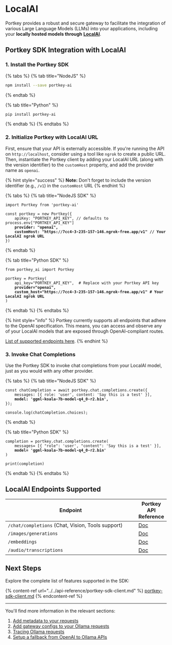 # LocalAI

Portkey provides a robust and secure gateway to facilitate the integration of various Large Language Models (LLMs) into your applications, including your **locally hosted models through** [**LocalAI**](https://localai.io/).

## Portkey SDK Integration with LocalAI

### **1. Install the Portkey SDK**

{% tabs %}
{% tab title="NodeJS" %}
```bash
npm install --save portkey-ai
```
{% endtab %}

{% tab title="Python" %}
```bash
pip install portkey-ai
```
{% endtab %}
{% endtabs %}

### **2. Initialize Portkey with LocalAI URL**

First, ensure that your API is externally accessible. If you're running the API on `http://localhost`, consider using a tool like `ngrok` to create a public URL. Then, instantiate the Portkey client by adding your LocalAI URL (along with the version identifier) to the `customHost` property, and add the provider name as `openai`.

{% hint style="success" %}
**Note:** Don't forget to include the version identifier (e.g., `/v1`) in the `customHost` URL
{% endhint %}

{% tabs %}
{% tab title="NodeJS SDK" %}
<pre class="language-javascript"><code class="lang-javascript">import Portkey from 'portkey-ai'
 
const portkey = new Portkey({
    apiKey: "PORTKEY_API_KEY", // defaults to process.env["PORTKEY_API_KEY"]
<strong>    provider: "openai",
</strong><strong>    customHost: "https://7cc4-3-235-157-146.ngrok-free.app/v1" // Your LocalAI ngrok URL
</strong>})
</code></pre>
{% endtab %}

{% tab title="Python SDK" %}
<pre class="language-python"><code class="lang-python">from portkey_ai import Portkey

portkey = Portkey(
    api_key="PORTKEY_API_KEY",  # Replace with your Portkey API key
<strong>    provider="openai",
</strong><strong>    custom_host="https://7cc4-3-235-157-146.ngrok-free.app/v1" # Your LocalAI ngrok URL    
</strong>)
</code></pre>
{% endtab %}
{% endtabs %}

{% hint style="info" %}
Portkey currently supports all endpoints that adhere to the OpenAI specification. This means, you can access and observe any of your LocalAI models that are exposed through OpenAI-compliant routes.&#x20;

[List of supported endpoints here](local-ai.md#localai-endpoints-supported).
{% endhint %}

### **3. Invoke Chat Completions**

Use the Portkey SDK to invoke chat completions from your LocalAI model, just as you would with any other provider.

{% tabs %}
{% tab title="NodeJS SDK" %}
<pre class="language-javascript"><code class="lang-javascript">const chatCompletion = await portkey.chat.completions.create({
    messages: [{ role: 'user', content: 'Say this is a test' }],
<strong>    model: 'ggml-koala-7b-model-q4_0-r2.bin',
</strong>});

console.log(chatCompletion.choices);
</code></pre>
{% endtab %}

{% tab title="Python SDK" %}
<pre class="language-python"><code class="lang-python">completion = portkey.chat.completions.create(
    messages= [{ "role": 'user', "content": 'Say this is a test' }],
<strong>    model= 'ggml-koala-7b-model-q4_0-r2.bin'
</strong>)

print(completion)
</code></pre>
{% endtab %}
{% endtabs %}

## LocalAI Endpoints Supported

<table data-header-hidden><thead><tr><th width="533">Endpoint</th><th>Portkey API Reference</th></tr></thead><tbody><tr><td><code>/chat/completions</code> (Chat, Vision, Tools support)</td><td><a href="../../provider-endpoints/chat.md">Doc</a></td></tr><tr><td><code>/images/generations</code></td><td><a href="../../provider-endpoints/images/create-image.md">Doc</a></td></tr><tr><td><code>/embeddings</code></td><td><a href="../../provider-endpoints/embeddings.md">Doc</a></td></tr><tr><td><code>/audio/transcriptions</code></td><td><a href="../../product/ai-gateway-streamline-llm-integrations/multimodal-capabilities/vision-1.md">Doc</a></td></tr></tbody></table>

## Next Steps

Explore the complete list of features supported in the SDK:

{% content-ref url="../../api-reference/portkey-sdk-client.md" %}
[portkey-sdk-client.md](../../api-reference/portkey-sdk-client.md)
{% endcontent-ref %}

***

You'll find more information in the relevant sections:

1. [Add metadata to your requests](../../product/observability-modern-monitoring-for-llms/metadata.md)
2. [Add gateway configs to your Ollama requests](../../product/ai-gateway-streamline-llm-integrations/universal-api.md#ollama-in-configs)
3. [Tracing Ollama requests](../../product/observability-modern-monitoring-for-llms/traces.md)
4. [Setup a fallback from OpenAI to Ollama APIs](../../product/ai-gateway-streamline-llm-integrations/fallbacks.md)
